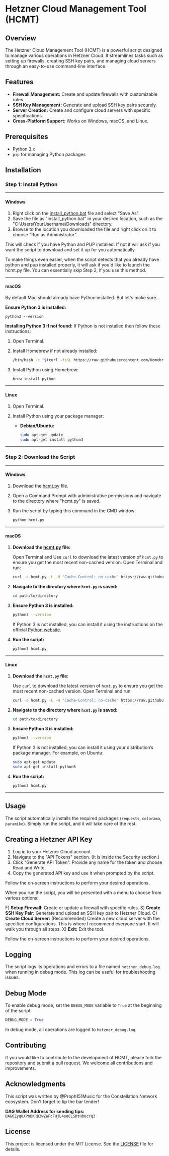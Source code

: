# Hetzner Cloud Management Tool (HCMT)

## Overview

The Hetzner Cloud Management Tool (HCMT) is a powerful script designed to manage various operations in Hetzner Cloud. It streamlines tasks such as setting up firewalls, creating SSH key pairs, and managing cloud servers through an easy-to-use command-line interface.

## Features

- **Firewall Management:** Create and update firewalls with customizable rules.
- **SSH Key Management:** Generate and upload SSH key pairs securely.
- **Server Creation:** Create and configure cloud servers with specific specifications.
- **Cross-Platform Support:** Works on Windows, macOS, and Linux.

## Prerequisites

- Python 3.x
- `pip` for managing Python packages

## Installation

### Step 1: Install Python
--------------------
#### Windows

1. Right click on the [install_python.bat](https://raw.githubusercontent.com/Proph151Music/Hetzner-Cloud-Management-Tool-HCMT-/main/install_python.bat) file and select "Save As".
2. Save the file as "install_python.bat" in your desired location, such as the "C:\Users\YourUsername\Downloads" directory.
3. Browse to the location you downloaded the file and right click on it to choose "Run as Administrator".

This will check if you have Python and PUP installed.  If not it will ask if you want the script to download and set it up for you automatically.

To make things even easier, when the script detects that you already have python and pup installed properly, it will ask if you'd like to launch the hcmt.py file. You can essentially skip Step 2, if you use this method.

--------------------

#### macOS

By default Mac should already have Python installed. But let's make sure...

**Ensure Python 3 is installed:**

    python3 --version
**Installing Python 3 if not found:**
If Python is not installed then follow these instructions:
1. Open Terminal.
2. Install Homebrew if not already installed:

    ```sh
    /bin/bash -c "$(curl -fsSL https://raw.githubusercontent.com/Homebrew/install/HEAD/install.sh)"
    ```

3. Install Python using Homebrew:

    ```sh
    brew install python
    ```

--------------------

#### Linux

1. Open Terminal.
2. Install Python using your package manager:

    - **Debian/Ubuntu:**

        ```sh
        sudo apt-get update
        sudo apt-get install python3
        ```
--------------------
### Step 2: Download the Script
--------------------
#### Windows

1. Download the [hcmt.py](https://github.com/Proph151Music/Hetzner-Cloud-Management-Tool-HCMT-/raw/main/hcmt.py) file.
2. Open a Command Prompt with administrative permissions and navigate to the directory where "hcmt.py" is saved.
3. Run the script by typing this command in the CMD window:

    ```sh
    python hcmt.py
    ```
--------------------
#### macOS

1. **Download the [hcmt.py](https://github.com/Proph151Music/Hetzner-Cloud-Management-Tool-HCMT-/raw/main/hcmt.py) file:**

    Open Terminal and Use `curl` to download the latest version of `hcmt.py` to ensure you get the most recent non-cached version. Open Terminal and run:

    ```sh
    curl -o hcmt.py -L -H "Cache-Control: no-cache" https://raw.githubusercontent.com/Proph151Music/Hetzner-Cloud-Management-Tool-HCMT-/main/hcmt.py
    ```

2. **Navigate to the directory where `hcmt.py` is saved:**

    ```sh
    cd path/to/directory
    ```

3. **Ensure Python 3 is installed:**

    ```sh
    python3 --version
    ```

    If Python 3 is not installed, you can install it using the instructions on the official [Python website](https://www.python.org/downloads/).

4. **Run the script:**

    ```sh
    python3 hcmt.py
    ```
--------------------
#### Linux

1. **Download the `hcmt.py` file:**

    Use `curl` to download the latest version of `hcmt.py` to ensure you get the most recent non-cached version. Open Terminal and run:

    ```sh
    curl -o hcmt.py -L -H "Cache-Control: no-cache" https://raw.githubusercontent.com/Proph151Music/Hetzner-Cloud-Management-Tool-HCMT-/main/hcmt.py
    ```

2. **Navigate to the directory where `hcmt.py` is saved:**

    ```sh
    cd path/to/directory
    ```

3. **Ensure Python 3 is installed:**

    ```sh
    python3 --version
    ```

    If Python 3 is not installed, you can install it using your distribution’s package manager. For example, on Ubuntu:

    ```sh
    sudo apt-get update
    sudo apt-get install python3
    ```

4. **Run the script:**

    ```sh
    python3 hcmt.py
    ```
--------------------
    
## Usage

The script automatically installs the required packages (`requests`, `colorama`, `paramiko`). Simply run the script, and it will take care of the rest.

## Creating a Hetzner API Key

1. Log in to your Hetzner Cloud account.
2. Navigate to the "API Tokens" section. (It is inside the Security section.)
3. Click "Generate API Token". Provide any name for the token and choose Read and Write.
4. Copy the generated API key and use it when prompted by the script.

Follow the on-screen instructions to perform your desired operations.

When you run the script, you will be presented with a menu to choose from various options:

F) **Setup Firewall:** Create or update a firewall with specific rules.
S) **Create SSH Key Pair:** Generate and upload an SSH key pair to Hetzner Cloud.
C) **Create Cloud Server:** (Recommended) Create a new cloud server with the specified configurations. This is where I recommend everyone start. It will walk you through all steps.
X) **Exit:** Exit the tool.

Follow the on-screen instructions to perform your desired operations.

## Logging

The script logs its operations and errors to a file named `hetzner_debug.log` when running in debug mode. This log can be useful for troubleshooting issues.

## Debug Mode

To enable debug mode, set the `DEBUG_MODE` variable to `True` at the beginning of the script:

```python
DEBUG_MODE = True
```

In debug mode, all operations are logged to `hetzner_debug.log`.

## Contributing

If you would like to contribute to the development of HCMT, please fork the repository and submit a pull request. We welcome all contributions and improvements.

## Acknowledgments
This script was written by @Proph151Music for the Constellation Network ecosystem. 
Don't forget to tip the bar tender! 

**DAG Wallet Address for sending tips:**
`DAG0Zyq8XPnDKRB3wZaFcFHjL4seCLSDtHbUcYq3`

## License

This project is licensed under the MIT License. See the [LICENSE](LICENSE) file for details.
